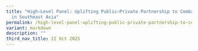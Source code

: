 ```yaml
---
title: "High–Level Panel: Uplifting Public–Private Partnership to Combat Scams
  in Southeast Asia"
permalink: /high-level-panel-uplifting-public-private-partnership-to-combat-scams-in-southeast-asia/
variant: markdown
description: ""
third_nav_title: 22 Oct 2025
---
```

